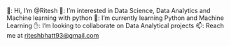 👋: Hi, I’m @Ritesh
 💞: I’m interested in Data Science, Data Analytics and Machine learning with python
 👀: I’m currently learning Python and Machine Learning
 ✋: I’m looking to collaborate on Data Analytical projects
 📫: Reach me at riteshbhatt93@gmail.com
